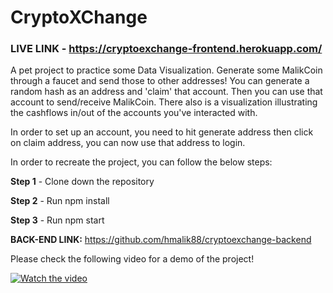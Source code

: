# CryptoXChange 

### LIVE LINK - https://cryptoexchange-frontend.herokuapp.com/

A pet project to practice some Data Visualization. Generate some MalikCoin through a faucet and send those to other addresses! You can generate a random hash as an address and 'claim' that account. Then you can use that account to send/receive MalikCoin. There also is a visualization illustrating the cashflows in/out of the accounts you've interacted with.

In order to set up an account, you need to hit generate address then click on claim address, you can now use that address to login.

In order to recreate the project, you can follow the below steps:


**Step 1** - Clone down the repository

**Step 2** - Run npm install 

**Step 3** - Run npm start

**BACK-END LINK:** https://github.com/hmalik88/cryptoexchange-backend

Please check the following video for a demo of the project!



[![Watch the video](https://img.youtube.com/vi/Y6moSBYWI74/maxresdefault.jpg)](https://youtu.be/Y6moSBYWI74)
